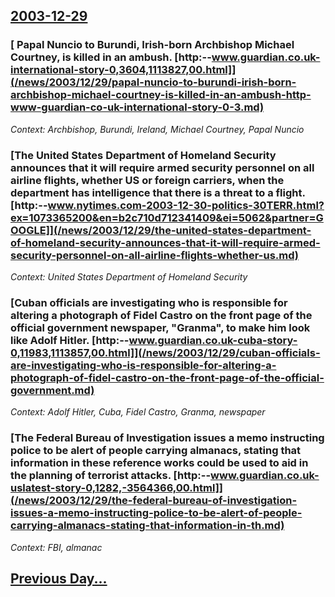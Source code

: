 ## [2003-12-29](/news/2003/12/29/index.md)

### [ Papal Nuncio to Burundi, Irish-born Archbishop Michael Courtney, is killed in an ambush. [http:--www.guardian.co.uk-international-story-0,3604,1113827,00.html]](/news/2003/12/29/papal-nuncio-to-burundi-irish-born-archbishop-michael-courtney-is-killed-in-an-ambush-http-www-guardian-co-uk-international-story-0-3.md)
_Context: Archbishop, Burundi, Ireland, Michael Courtney, Papal Nuncio_

### [The United States Department of Homeland Security announces that it will require armed security personnel on all airline flights, whether US or foreign carriers, when the department has intelligence that there is a threat to a flight. [http:--www.nytimes.com-2003-12-30-politics-30TERR.html?ex=1073365200&en=b2c710d712341409&ei=5062&partner=GOOGLE]](/news/2003/12/29/the-united-states-department-of-homeland-security-announces-that-it-will-require-armed-security-personnel-on-all-airline-flights-whether-us.md)
_Context: United States Department of Homeland Security_

### [Cuban officials are investigating who is responsible for altering a photograph of Fidel Castro on the front page of the official government newspaper, "Granma", to make him look like Adolf Hitler. [http:--www.guardian.co.uk-cuba-story-0,11983,1113857,00.html]](/news/2003/12/29/cuban-officials-are-investigating-who-is-responsible-for-altering-a-photograph-of-fidel-castro-on-the-front-page-of-the-official-government.md)
_Context: Adolf Hitler, Cuba, Fidel Castro, Granma, newspaper_

### [The Federal Bureau of Investigation issues a memo instructing police to be alert of people carrying almanacs, stating that information in these reference works could be used to aid in the planning of terrorist attacks. [http:--www.guardian.co.uk-uslatest-story-0,1282,-3564366,00.html]](/news/2003/12/29/the-federal-bureau-of-investigation-issues-a-memo-instructing-police-to-be-alert-of-people-carrying-almanacs-stating-that-information-in-th.md)
_Context: FBI, almanac_

## [Previous Day...](/news/2003/12/28/index.md)

